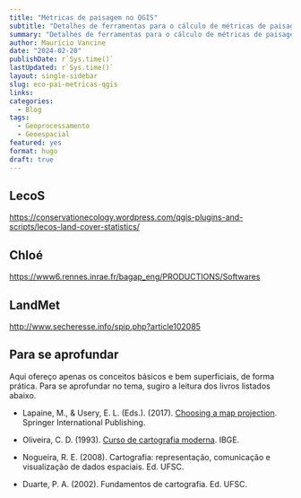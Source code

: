 ```yaml
---
title: "Métricas de paisagem no QGIS"
subtitle: "Detalhes de ferramentas para o cálculo de métricas de paisagem no QGIS"
summary: "Detalhes de ferramentas para o cálculo de métricas de paisagem no QGIS"
author: Maurício Vancine
date: "2024-02-20"
publishDate: r`Sys.time()`
lastUpdated: r`Sys.time()`
layout: single-sidebar
slug: eco-pai-metricas-qgis
links:
categories:
  - Blog
tags:
  - Geoprocessamento
  - Geoespacial
featured: yes
format: hugo
draft: true
---
```




## LecoS

https://conservationecology.wordpress.com/qgis-plugins-and-scripts/lecos-land-cover-statistics/

## Chloé

https://www6.rennes.inrae.fr/bagap_eng/PRODUCTIONS/Softwares

## LandMet

http://www.secheresse.info/spip.php?article102085


## Para se aprofundar

Aqui ofereço apenas os conceitos básicos e bem superficiais, de forma prática. Para se aprofundar no tema, sugiro a leitura dos livros listados abaixo.

- Lapaine, M., & Usery, E. L. (Eds.). (2017). [Choosing a map projection](https://www.springer.com/gp/book/9783319518343). Springer International Publishing.

- Oliveira, C. D. (1993). [Curso de cartografia moderna](https://biblioteca.ibge.gov.br/visualizacao/livros/liv81158.pdf). IBGE.

- Nogueira, R. E. (2008). Cartografia: representação, comunicação e visualização de dados espaciais. Ed. UFSC.

- Duarte, P. A. (2002). Fundamentos de cartografia. Ed. UFSC.
